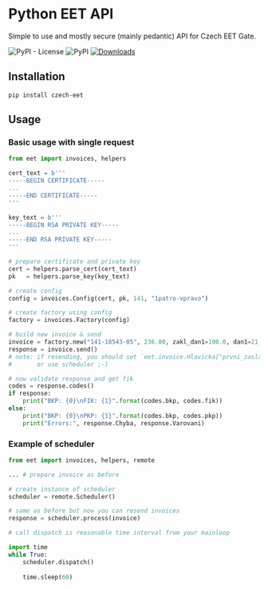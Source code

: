# Python EET API
Simple to use and mostly secure (mainly pedantic) API for Czech EET Gate.

![PyPI - License](https://img.shields.io/pypi/l/czech-eet)
![PyPI](https://img.shields.io/pypi/v/czech-eet)
[![Downloads](https://pepy.tech/badge/czech-eet)](https://pepy.tech/project/czech-eet)

## Installation
```
pip install czech-eet
```

## Usage

### Basic usage with single request
```python
from eet import invoices, helpers

cert_text = b'''
-----BEGIN CERTIFICATE-----
...
-----END CERTIFICATE-----
'''

key_text = b'''
-----BEGIN RSA PRIVATE KEY-----
...
-----END RSA PRIVATE KEY-----
'''

# prepare certificate and private key
cert = helpers.parse_cert(cert_text)
pk   = helpers.parse_key(key_text)

# create config
config = invoices.Config(cert, pk, 141, "1patro-vpravo")

# create factory using config
factory = invoices.Factory(config)

# build new invoice & send
invoice = factory.new("141-18543-05", 236.00, zakl_dan1=100.0, dan1=21.0)
response = invoice.send()
# note: if resending, you should set `eet.invoice.Hlavicka["prvni_zaslani"] = eet.types.boolean(False)`
#       or use scheduler ;-)

# now validate response and get fik
codes = response.codes()
if response:
    print("BKP: {0}\nFIK: {1}".format(codes.bkp, codes.fik))
else:
    print("BKP: {0}\nPKP: {1}".format(codes.bkp, codes.pkp))
    print("Errors:", response.Chyba, response.Varovani)

```

### Example of scheduler
```python
from eet import invoices, helpers, remote

... # prepare invoice as before

# create instance of scheduler
scheduler = remote.Scheduler()

# same as before but now you can resend invoices
response = scheduler.process(invoice)

# call dispatch is reasonable time interval from your mainloop

import time
while True:
    scheduler.dispatch()
    
    time.sleep(60)

```